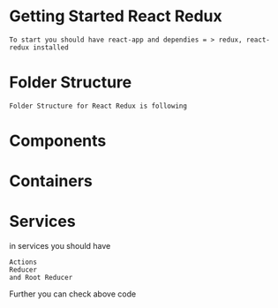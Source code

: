 # Getting Started React Redux
    To start you should have react-app and dependies = > redux, react-redux installed
# Folder Structure
    Folder Structure for React Redux is following

# Components
# Containers
# Services
 in services you should have

    Actions
    Reducer
    and Root Reducer

Further you can check above code


